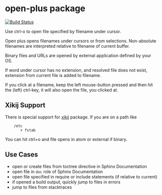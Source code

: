 open-plus package
=================

[![Build Status](https://travis-ci.org/klorenz/atom-open-plus.svg?branch=master)](https://travis-ci.org/klorenz/atom-open-plus)

Use ctrl-o to open file specified by filename under cursor.

Open plus opens filenames under cursors or from selections.  Non-absolute
filenames are interpreted relative to filename of current buffer.

Binary files and URLs are opened by external application defined by your OS.

If word under cursor has no extension, and resolved file does not exist,
extension from current file is added to filename.

If you click at a filename, keep the left mouse-button pressed and then hit the
(left) ctrl-key, it will also open the file, you clicked at.


Xikij Support
-------------

There is special support for [xikij](http://github.com/klorenz/atom-xikij)
package.  If you are on a path like

```
    /etc
       + fstab
```

You can hit ctrl+o and file opens in atom or external if binary.


Use Cases
---------

- open or create files from toctree directive in Sphinx Documentation
- open file in `doc` role of Sphinx Documentation
- open file specified in require or include statements (if relative to current)
- if opened a build output, quickly jump to files in errors
- jump to files from stacktraces
